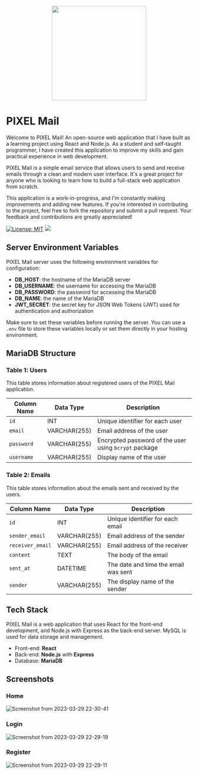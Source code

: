 <p align="center">
  <img height="256px" src="https://user-images.githubusercontent.com/69297872/225576519-1128edd8-f3aa-4787-9d13-47fb1dc7bc93.png" />
</p>

# PIXEL Mail
Welcome to PIXEL Mail! An open-source web application that I have built as a learning project using React and Node.js. As a student and self-taught programmer, I have created this application to improve my skills and gain practical experience in web development.

PIXEL Mail is a simple email service that allows users to send and receive emails through a clean and modern user interface. It's a great project for anyone who is looking to learn how to build a full-stack web application from scratch.

This application is a work-in-progress, and I'm constantly making improvements and adding new features. If you're interested in contributing to the project, feel free to fork the repository and submit a pull request. Your feedback and contributions are greatly appreciated!

[![License: MIT](https://img.shields.io/badge/License-MIT-yellow.svg)](https://opensource.org/licenses/MIT)
![](https://img.shields.io/github/actions/workflow/status/saphalpdyl/Gmail_Clone-using-SQL/lint.yml)

## Server Environment Variables

PIXEL Mail server uses the following environment variables for configuration:

- **DB_HOST**: the hostname of the MariaDB server
- **DB_USERNAME**: the username for accessing the MariaDB
- **DB_PASSWORD**: the password for accessing the MariaDB
- **DB_NAME**: the name of the MariaDB
- **JWT_SECRET**: the secret key for JSON Web Tokens (JWT) used for authentication and authorization

Make sure to set these variables before running the server. You can use a `.env` file to store these variables locally or set them directly in your hosting environment.

## MariaDB  Structure
### Table 1: Users

This table stores information about registered users of the PIXEL Mail application.

| Column Name | Data Type | Description |
| --- | --- | --- |
| `id` | INT | Unique identifier for each user |
| `email` | VARCHAR(255) | Email address of the user |
| `password` | VARCHAR(255) | Encrypted password of the user using `bcrypt` package |
| `username` | VARCHAR(255) | Display name of the user |

### Table 2: Emails

This table stores information about the emails sent and received by the users.

| Column Name | Data Type | Description |
| --- | --- | --- |
| `id` | INT | Unique identifier for each email |
| `sender_email` | VARCHAR(255) | Email address of the sender |
| `receiver_email` | VARCHAR(255) | Email address of the receiver |
| `content` | TEXT | The body of the email |
| `sent_at` | DATETIME | The date and time the email was sent |
| `sender` | VARCHAR(255) | The display name of the sender |


## Tech Stack
PIXEL Mail is a web application that uses React for the front-end development, and Node.js with Express as the back-end server. MySQL is used for data storage and management.

- Front-end: **React**
- Back-end: **Node.js** with **Express**
- Database: **MariaDB**

## Screenshots

### Home
![Screenshot from 2023-03-29 22-30-41](https://user-images.githubusercontent.com/69297872/228610818-38e38462-4b92-497c-b4a6-261df17240f3.png)

### Login
![Screenshot from 2023-03-29 22-29-19](https://user-images.githubusercontent.com/69297872/228610684-0cf2166f-5d50-4f79-8826-02388ebf19bb.png)

### Register
![Screenshot from 2023-03-29 22-29-11](https://user-images.githubusercontent.com/69297872/228610731-532a4cc9-5d2d-45f6-8dfb-58716391747f.png)
